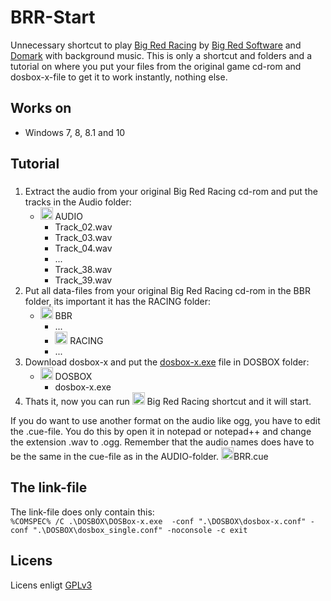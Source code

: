 # BRR-Start
Unnecessary shortcut to play [Big Red Racing](https://en.wikipedia.org/wiki/Big_Red_Racing) by [Big Red Software](https://en.wikipedia.org/wiki/Big_Red_Software) and [Domark](https://en.wikipedia.org/wiki/Square_Enix_Europe#Domark) with background music. This is only a shortcut and folders and a tutorial on where you put your files from the original game cd-rom and dosbox-x-file to get it to work instantly, nothing else.

## Works on
* Windows 7, 8, 8.1 and 10

## Tutorial

###
1. Extract the audio from your original Big Red Racing cd-rom and put the tracks in the Audio folder:
   - <img width="20px" height="20px" src="https://cdn.pixabay.com/photo/2015/08/26/18/20/folder-908888_960_720.png"> AUDIO
     - Track_02.wav
     - Track_03.wav
     - Track_04.wav
     - ...
     - Track_38.wav
     - Track_39.wav
2. Put all data-files from your original Big Red Racing cd-rom in the BBR folder, its important it has the RACING folder:
   - <img width="20px" height="20px" src="https://cdn.pixabay.com/photo/2015/08/26/18/20/folder-908888_960_720.png"> BBR
     - ...
     - <img width="20px" height="20px" src="https://cdn.pixabay.com/photo/2015/08/26/18/20/folder-908888_960_720.png"> RACING
     - ...
3. Download dosbox-x and put the [dosbox-x.exe](https://github.com/joncampbell123/dosbox-x) file in DOSBOX folder:
   - <img width="20px" height="20px" src="https://cdn.pixabay.com/photo/2015/08/26/18/20/folder-908888_960_720.png"> DOSBOX
     - dosbox-x.exe
4. Thats it, now you can run <img width="20px" height="20px" src="https://cdn.pixabay.com/photo/2012/04/01/12/59/disk-23357_960_720.png"> Big Red Racing shortcut and it will start.

If you do want to use another format on the audio like ogg, you have to edit the .cue-file. You do this by open it in notepad or notepad++ and change the extension .wav to .ogg. Remember that the audio names does have to be the same in the cue-file as in the AUDIO-folder.
<img width="20px" height="20px" src="https://cdn.pixabay.com/photo/2020/11/10/17/08/vlc-5730446_960_720.png">BRR.cue<br>

## The link-file
The link-file does only contain this:<br>
```%COMSPEC% /C .\DOSBOX\DOSBox-x.exe  -conf ".\DOSBOX\dosbox-x.conf" -conf ".\DOSBOX\dosbox_single.conf" -noconsole -c exit```

## Licens
Licens enligt [GPLv3](https://www.gnu.org/licenses/gpl-3.0.en.html)
